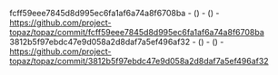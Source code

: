 fcff59eee7845d8d995ec6fa1af6a74a8f6708ba -  () -  () - https://github.com/project-topaz/topaz/commit/fcff59eee7845d8d995ec6fa1af6a74a8f6708ba
3812b5f97ebdc47e9d058a2d8daf7a5ef496af32 -  () -  () - https://github.com/project-topaz/topaz/commit/3812b5f97ebdc47e9d058a2d8daf7a5ef496af32
